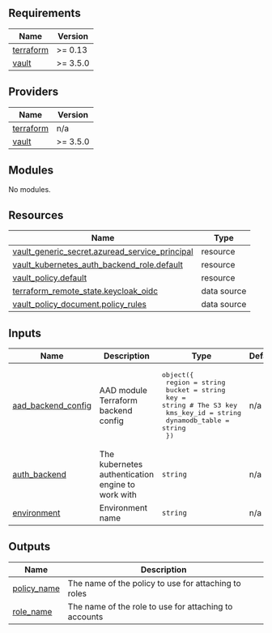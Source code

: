 ## Requirements

| Name | Version |
|------|---------|
| <a name="requirement_terraform"></a> [terraform](#requirement\_terraform) | >= 0.13 |
| <a name="requirement_vault"></a> [vault](#requirement\_vault) | >= 3.5.0 |

## Providers

| Name | Version |
|------|---------|
| <a name="provider_terraform"></a> [terraform](#provider\_terraform) | n/a |
| <a name="provider_vault"></a> [vault](#provider\_vault) | >= 3.5.0 |

## Modules

No modules.

## Resources

| Name | Type |
|------|------|
| [vault_generic_secret.azuread_service_principal](https://registry.terraform.io/providers/hashicorp/vault/3.5.0/docs/resources/generic_secret) | resource |
| [vault_kubernetes_auth_backend_role.default](https://registry.terraform.io/providers/hashicorp/vault/3.5.0/docs/resources/kubernetes_auth_backend_role) | resource |
| [vault_policy.default](https://registry.terraform.io/providers/hashicorp/vault/3.5.0/docs/resources/policy) | resource |
| [terraform_remote_state.keycloak_oidc](https://registry.terraform.io/providers/hashicorp/terraform/latest/docs/data-sources/remote_state) | data source |
| [vault_policy_document.policy_rules](https://registry.terraform.io/providers/hashicorp/vault/3.5.0/docs/data-sources/policy_document) | data source |

## Inputs

| Name | Description | Type | Default | Required |
|------|-------------|------|---------|:--------:|
| <a name="input_aad_backend_config"></a> [aad\_backend\_config](#input\_aad\_backend\_config) | AAD module Terraform backend config | <pre>object({<br>    region         = string<br>    bucket         = string<br>    key            = string # The S3 key<br>    kms_key_id     = string<br>    dynamodb_table = string<br>  })</pre> | n/a | yes |
| <a name="input_auth_backend"></a> [auth\_backend](#input\_auth\_backend) | The kubernetes authentication engine to work with | `string` | n/a | yes |
| <a name="input_environment"></a> [environment](#input\_environment) | Environment name | `string` | n/a | yes |

## Outputs

| Name | Description |
|------|-------------|
| <a name="output_policy_name"></a> [policy\_name](#output\_policy\_name) | The name of the policy to use for attaching to roles |
| <a name="output_role_name"></a> [role\_name](#output\_role\_name) | The name of the role to use for attaching to accounts |
